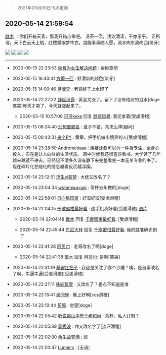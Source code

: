 > 2021年09月05日15点更新
<link rel="stylesheet" href="https://cdn.jsdelivr.net/gh/taotie6/sampleJSON@main/css/photo_show.css">


 ## 2020-05-14 21:59:54 

 [㪚木](https://www.coolapk.com/feed/18838353?shareKey=NWYwYzhmYTVlYzEwNjEzMTc1NGU~) ：你们开箱天青，那我开箱点翠吧。
温茶一壶，浅饮清读，不亦乐乎。
正所谓，天下白云天上栖，红楼望眼梦中衣。岂能事事随人愿，流水向东我向西[呲牙] 

<div class="album">
<img class="img-item" src="http://image.coolapk.com/feed/2020/0514/21/1081091_1de9dcb9_4791_8834@3325x2494.jpeg" />
<img class="img-item" src="http://image.coolapk.com/feed/2020/0514/21/1081091_ecdf0d4b_4791_8836@2456x3276.jpeg" />
<img class="img-item" src="http://image.coolapk.com/feed/2020/0514/21/1081091_1d347cac_4791_8838@3325x2494.jpeg" />
<img class="img-item" src="http://image.coolapk.com/feed/2020/0514/21/1081091_2526cc20_4791_884@2494x3325.jpeg" />
</div>

 ------- 

- 2020-09-19 22:23:53 [免费为女生解决问题](uid=1931191) : 紫砂壶吧 

- 2020-05-15 16:40:41 [方得一匹](uid=1818310) : 好清新的颜色[呲牙] 

- 2020-05-15 14:00:46 [灵魂兄](uid=1722359) : 老哥终于上水印了 

- 2020-05-14 22:27:22 [辞赋风骨](uid=875865) : 黄金又涨了。留下了没有格局的泪水[doge笑哭]昨天才卖了，今天就涨起来了。 

    - 2020-05-15 10:57:08 [可可keke](uid=2190423) 回复 [辞赋风骨](uid=875865): 我还拿着[受虐滑稽] 

- 2020-05-15 06:24:40 [幻想鄉鄉長](uid=699581) : 盒子不错，茶怎么样[疑问] 

- 2020-05-15 00:43:31 [来个PY](uid=2395460) : 黄章，把手机做出境界的人[受虐滑稽] 

- 2020-05-14 23:28:50 [Andromedaaa](uid=962406) : 羡慕沈叔可以为一件事专注，全身心投入，实在是让人向往的生活状态。
高中时候我还很喜欢看书，大学读了几年越来越读不进去，已经记不清多久没有静下来完整看完一本无关专业的书了。现在碎片化总结化的信息越看反而越浮躁。 

- 2020-05-14 23:12:51 [浮生yi若梦](uid=829592) : 大佬又改名了？ 

- 2020-05-14 23:04:34 [wohenwuyuei](uid=1096665) : 茶杯去年做的[doge] 

- 2020-05-14 22:58:01 [日向雏田酱](uid=1891473) : 好湿好湿[受虐滑稽] 

- 2020-05-14 22:04:15 [千歌蜜柑最好看](uid=1256624) : 这手机真好看[受虐滑稽] [图片](http://image.coolapk.com/feed/2020/0514/22/1256624_bd69a080_5054_8859@1080x2340.jpeg)

    - 2020-05-14 22:04:48 [㪚木](uid=1081091) 回复 [千歌蜜柑最好看](uid=1256624): [受虐滑稽] 

    - 2020-05-14 22:45:44 [东尼大林](uid=1612569) 回复 [千歌蜜柑最好看](uid=1256624): 我的就准确识别了 

- 2020-05-14 22:41:28 [阿贝尔](uid=717920) : 老哥改名了啊[doge] 

    - 2020-05-14 22:41:38 [㪚木](uid=1081091) 回复 [阿贝尔](uid=717920): 是啊[笑哭] 

- 2020-05-14 22:31:19 [基安扛把子](uid=822198) : 我这是关注了哪个沙雕？噢，是首富改名了啊，牛逼牛逼[受虐滑稽][受虐滑稽] 

- 2020-05-14 22:27:11 [峰转飘零](uid=900024) : 又改名了？差点不知道是谁 

- 2020-05-14 22:15:41 [吴同學](uid=1320218) : 晚上好啊[cos滑稽] 

- 2020-05-14 22:10:44 [菟狐](uid=1752036) : 忽望[doge] 

- 2020-05-14 22:05:42 [听说那山中有个老和尚](uid=938902) : 茶杯，私人订制？ 

- 2020-05-14 22:05:39 [吴秀波](uid=1158063) : 咋又改名字了[流汗滑稽] 

- 2020-05-14 22:02:00 [余生故梦酒](uid=686082) : 润 

- 2020-05-14 22:00:47 [Lumiers](uid=1814115) : [无语] 

